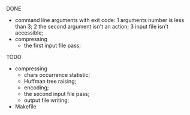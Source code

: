 DONE
 * command line arguments with exit code:
   1 arguments number is less than 3;
   2 the second argument isn't an action;
   3 input file isn't accessible;
 * compressing
   + the first input file pass;

TODO
 * compressing
   - chars occurrence statistic;
   - Huffman tree raising;
   - encoding;
   - the second input file pass;
   - output file writing;
 * Makefile
